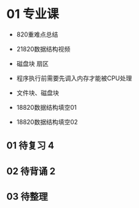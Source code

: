# 01 专业课

 * 820重难点总结
  
 * 21820数据结构视频
  
 * 磁盘块 扇区
  
 * 程序执行前需要先调入内存才能被CPU处理
  
 * 文件块、磁盘块
  
 * 18820数据结构填空01
  
 * 18820数据结构填空02

  

## 01 待复习 4





## 02 待背诵 2 



## 03 待整理 

